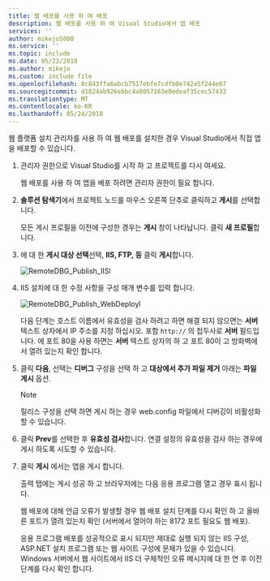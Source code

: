 ```yaml
---
title: 웹 배포를 사용 하 여 배포
description: 웹 배포를 사용 하 여 Visual Studio에서 앱 배포
services: ''
author: mikejo5000
ms.service: ''
ms.topic: include
ms.date: 05/23/2018
ms.author: mikejo
ms.custom: include file
ms.openlocfilehash: 8c843ffa6abcb7517ebfe7cdfb0e742a5f244e07
ms.sourcegitcommit: d1824ab926ebbc4a8057163e0edeaf35cec57433
ms.translationtype: MT
ms.contentlocale: ko-KR
ms.lasthandoff: 05/24/2018
---
```

웹 플랫폼 설치 관리자를 사용 하 여 웹 배포를 설치한 경우 Visual Studio에서 직접 앱을 배포할 수 있습니다.

1. 관리자 권한으로 Visual Studio를 시작 하 고 프로젝트를 다시 여세요.

    웹 배포를 사용 하 여 앱을 배포 하려면 관리자 권한이 필요 합니다.

1. **솔루션 탐색기**에서 프로젝트 노드를 마우스 오른쪽 단추로 클릭하고 **게시**를 선택합니다.

    모든 게시 프로필을 이전에 구성한 경우는 **게시** 창이 나타납니다. 클릭 **새 프로필**합니다.

1. 에 대 한 **게시 대상 선택**선택, **IIS, FTP, 등** 클릭 **게시**합니다.

    ![RemoteDBG_Publish_IISl](../media/remotedbg_iis_profile.png "RemoteDBG_Publish_IIS")

1. IIS 설치에 대 한 수정 사항을 구성 매개 변수를 입력 합니다.

    ![RemoteDBG_Publish_WebDeployl](../media/remotedbg_iis_webdeploy_config.png "RemoteDBG_Publish_WebDeploy")

    다음 단계는 호스트 이름에서 유효성을 검사 하려고 하면 해결 되지 않으면는 **서버** 텍스트 상자에서 IP 주소를 지정 하십시오. 포함 `http://` 의 접두사로 **서버** 필드입니다.  에 포트 80을 사용 하면는 **서버** 텍스트 상자의 하 고 포트 80이 고 방화벽에서 열려 있는지 확인 합니다.

1. 클릭 **다음**, 선택는 **디버그** 구성을 선택 하 고 **대상에서 추가 파일 제거** 아래는 **파일 게시** 옵션.

    > [!NOTE]
    > 릴리스 구성을 선택 하면 게시 하는 경우 web.config 파일에서 디버깅이 비활성화할 수 있습니다.

1. 클릭 **Prev**를 선택한 후 **유효성 검사**합니다. 연결 설정의 유효성을 검사 하는 경우에 게시 하도록 시도할 수 있습니다.

1. 클릭 **게시** 에서는 앱을 게시 합니다.

    출력 탭에는 게시 성공 하 고 브라우저에는 다음 응용 프로그램 열고 경우 표시 됩니다.

    웹 배포에 대해 언급 오류가 발생할 경우 웹 배포 설치 단계를 다시 확인 하 고 올바른 포트가 열려 있는지 확인 (서버에서 열어야 하는 8172 포트 필요도 웹 배포).

    응용 프로그램 배포를 성공적으로 표시 되지만 제대로 실행 되지 않는 IIS 구성, ASP.NET 설치 프로그램 또는 웹 사이트 구성에 문제가 있을 수 있습니다. Windows 서버에서 웹 사이트에서 IIS 더 구체적인 오류 메시지에 대 한 연 후 이전 단계를 다시 확인 합니다.
